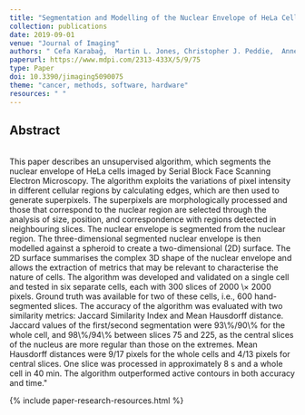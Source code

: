 ```yaml
---
title: "Segmentation and Modelling of the Nuclear Envelope of HeLa Cells Imaged with Serial Block Face Scanning Electron Microscopy"
collection: publications
date: 2019-09-01
venue: "Journal of Imaging"
authors: " Cefa Karabağ,  Martin L. Jones, Christopher J. Peddie,  Anne E. Weston,  Lucy M. Collinson, Reyes-Aldasoro, Constantino Carlos"
paperurl: https://www.mdpi.com/2313-433X/5/9/75
type: Paper
doi: 10.3390/jimaging5090075
theme: "cancer, methods, software, hardware"
resources: " "
---
```

<h2> Abstract </h2>   <br>  This paper describes an unsupervised algorithm, which segments the nuclear envelope of HeLa cells imaged by Serial Block Face Scanning Electron Microscopy. The algorithm exploits the variations of pixel intensity in different cellular regions by calculating edges, which are then used to generate superpixels. The superpixels are morphologically processed and those that correspond to the nuclear region are selected through the analysis of size, position, and correspondence with regions detected in neighbouring slices. The nuclear envelope is segmented from the nuclear region. The three-dimensional segmented nuclear envelope is then modelled against a spheroid to create a two-dimensional (2D) surface. The 2D surface summarises the complex 3D shape of the nuclear envelope and allows the extraction of metrics that may be relevant to characterise the nature of cells. The algorithm was developed and validated on a single cell and tested in six separate cells, each with 300 slices of 2000 \&times; 2000 pixels. Ground truth was available for two of these cells, i.e., 600 hand-segmented slices. The accuracy of the algorithm was evaluated with two similarity metrics: Jaccard Similarity Index and Mean Hausdorff distance. Jaccard values of the first/second segmentation were 93\%/90\% for the whole cell, and 98\%/94\% between slices 75 and 225, as the central slices of the nucleus are more regular than those on the extremes. Mean Hausdorff distances were 9/17 pixels for the whole cells and 4/13 pixels for central slices. One slice was processed in approximately 8 s and a whole cell in 40 min. The algorithm outperformed active contours in both accuracy and time."

{% include paper-research-resources.html %}
